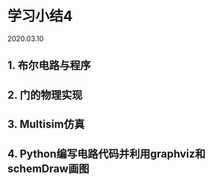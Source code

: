 # 学习小结4

2020.03.10

## 1. 布尔电路与程序

## 2. 门的物理实现

## 3. Multisim仿真

## 4. Python编写电路代码并利用graphviz和schemDraw画图



